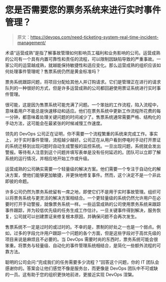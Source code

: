 # 您是否需要您的票务系统来进行实时事件管理？

> 原文：<https://devops.com/need-ticketing-system-real-time-incident-management/>

术语“运营成熟”是指了解事故管理如何影响员工福利和业务影响的公司。运营成熟的公司有一个具有内置可靠性和责任的流程，可以限制因缺陷导致的严重事故。一家公司的运营越成熟，就越能保持敏捷性和适应变化。那么运营成熟的组织应该如何处理事件管理呢？售票系统仍然是黄金标准吗？

票务系统跟踪问题，将项目分配给其他人并订购请求。它们是管理正在进行的请求队列的一种很好的方式，但是许多运营成熟的公司都回避使用票证系统进行实时事件管理。

很可能，这是因为售票系统可能充满了问题。一个笨拙的工作流程，陷入流程中，意味着用户不能总是快速移动和适应。他们在票务系统中更新工作流程所花费的每一分钟，都意味着处理关键问题的时间减少了。售票系统通常需要严格、结构化的手动方法，这可能会在最紧张的时候减慢工作速度。

领先的 DevOps 公司正在证明，你不需要一个流程繁重的系统来完成工作。事实上，对于实时事件管理，流程越少越好。公司正在从用户看到停电时手动打开票证的系统迁移到出现问题时自动生成警报的监控系统。一旦出现问题，系统就会发出警报。等待有人注意到这个问题并填写表单是没有任何延迟的。团队可以立即了解系统的运行情况，并相应地开始工作或升级。

运营成熟的公司确实需要一个轻量级的解决方案。他们需要一个专注于自动化的解决方案，使他们能够更加敏捷，并更快地修复事件。然而，这个决定不是一个非此即彼的命题。

许多公司仍然为票务系统留有一席之地，即使它们不是用于实时事故管理。组织可以将票务系统与更灵活的解决方案相结合。一个更轻量级的系统仍然允许用户在必要时打开手动警报，就像票务系统一样。一些运营成熟的公司使用票务系统来跟踪事件跟踪，并为较低优先级的任务生成工作估计。一旦关键事件得到解决，服务恢复，公司就可以创建票证来修复根本原因，并确保问题不会再次发生。

售票系统不一定是过时的或过时的。不幸的是，票制的好处之一也是一个弱点。例如，过多的字段允许用户跟踪一个问题的各个方面，但是这些字段对于高优先级的项目来说是麻烦且不必要的。当 DevOps 需要时尚的东西时，票务系统可能会很笨重。将票务与轻量级、自动化的事件管理系统相结合，是简化一些额外流程的可靠方法。

聪明的公司会问:“完成我们的任务需要多少流程？”回答这个问题，你的 IT 团队会感谢你的。答案会让他们感觉不像是服务台，而更像是 DevOps 团队中不可或缺的一员。这有助于您的组织更快地前进，更接近实现 DevOps 涅槃。